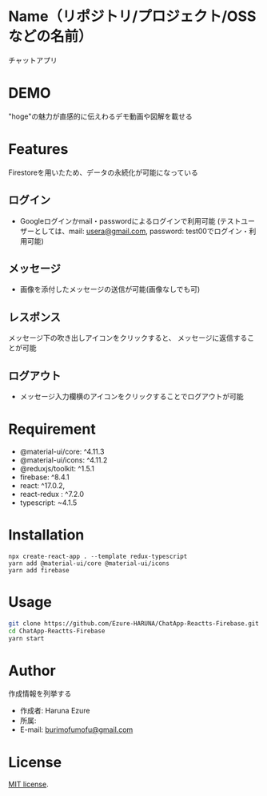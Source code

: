 <!-- セットアップ方法をREADMEに記述する -->

# Name（リポジトリ/プロジェクト/OSSなどの名前）
 
 チャットアプリ
 
# DEMO
 
"hoge"の魅力が直感的に伝えわるデモ動画や図解を載せる

<!-- !デモリンクと解説 -->
# Features
 
Firestoreを用いたため、データの永続化が可能になっている

## ログイン
- Googleログインかmail・passwordによるログインで利用可能
(テストユーザーとしては、mail: usera@gmail.com, 
password: test00でログイン・利用可能)

## メッセージ
- 画像を添付したメッセージの送信が可能(画像なしでも可)

## レスポンス
メッセージ下の吹き出しアイコンをクリックすると、
メッセージに返信することが可能

## ログアウト
- メッセージ入力欄横のアイコンをクリックすることでログアウトが可能


 
# Requirement
 
* @material-ui/core: ^4.11.3
* @material-ui/icons: ^4.11.2
* @reduxjs/toolkit: ^1.5.1
* firebase: ^8.4.1
* react: ^17.0.2,
* react-redux : ^7.2.0
* typescript: ~4.1.5
 
# Installation
 
```
npx create-react-app . --template redux-typescript
yarn add @material-ui/core @material-ui/icons
yarn add firebase

```
 
# Usage
 
```bash
git clone https://github.com/Ezure-HARUNA/ChatApp-Reactts-Firebase.git
cd ChatApp-Reactts-Firebase
yarn start 
```
 
 
# Author
 
作成情報を列挙する
 
* 作成者: Haruna Ezure
* 所属: 
* E-mail: burimofumofu@gmail.com
 
# License
 [MIT license](https://en.wikipedia.org/wiki/MIT_License).
 


